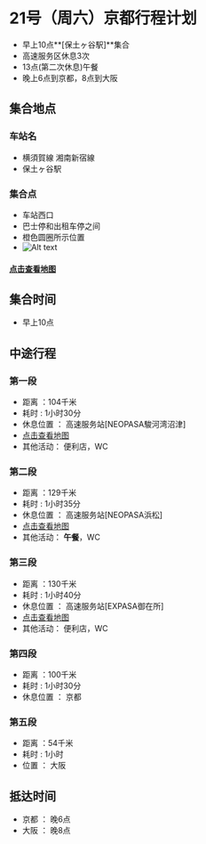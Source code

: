 # 21号（周六）京都行程计划

* 早上10点**[保土ヶ谷駅]**集合
* 高速服务区休息3次
* 13点(第二次休息)午餐
* 晚上6点到京都，8点到大阪

## 集合地点

### 车站名

* 横須賀線 湘南新宿線
* 保土ヶ谷駅

### 集合点

* 车站西口
* 巴士停和出租车停之间
* 橙色圆圈所示位置
* ![Alt text](http://kt21.bodhijp.org/accp1.jpg "Optional title")

#### <a href="https://goo.gl/maps/oY6KUuzC6Nu">点击查看地图</a>


## 集合时间

* 早上10点

## 中途行程

### 第一段

* 距离 ：104千米
* 耗时 : 1小时30分
* 休息位置 ： 高速服务站[NEOPASA駿河湾沼津]
* <a href="https://goo.gl/maps/dr3fWd8kQRy">点击查看地图</a>
* 其他活动： 便利店，WC
### 第二段

* 距离 ：129千米
* 耗时 : 1小时35分
* 休息位置 ： 高速服务站[NEOPASA浜松]
* <a href="https://goo.gl/maps/3cNp7H8EwH62">点击查看地图</a>
* 其他活动： **午餐**，WC
### 第三段

* 距离 ：130千米
* 耗时 : 1小时40分
* 休息位置 ： 高速服务站[EXPASA御在所]
* <a href="https://goo.gl/maps/WRPmZKsGcDp">点击查看地图</a>
* 其他活动： 便利店，WC
### 第四段

* 距离 ：100千米
* 耗时 : 1小时30分
* 休息位置 ： 京都

### 第五段

* 距离 ：54千米
* 耗时 : 1小时
* 位置 ： 大阪

## 抵达时间

* 京都 ： 晚6点
* 大阪 ： 晚8点

